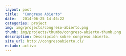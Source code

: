```yaml
---
layout: post
title:  "Congreso Abierto"
date:   2014-06-25 14:46:22
categories: project
img: img/projects/congreso-abierto.png
thumb: img/projects/thumbs/congreso-abierto-thumb.png
description: Descripción sobre congreso abierto.
site_url: http://congresoabierto.cl/
estado: activo
---
```

